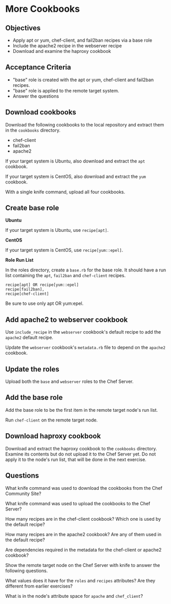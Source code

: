 More Cookbooks
======================

## Objectives

* Apply apt or yum, chef-client, and fail2ban recipes via a base role
* Include the apache2 recipe in the webserver recipe
* Download and examine the haproxy cookbook

## Acceptance Criteria

* "base" role is created with the apt or yum, chef-client and fail2ban
  recipes.
* "base" role is applied to the remote target system.
* Answer the questions

## Download cookbooks

Download the following cookbooks to the local repository and extract
them in the `cookbooks` directory.

* chef-client
* fail2ban
* apache2

If your target system is Ubuntu, also download and extract the `apt`
cookbook.

If your target system is CentOS, also download and extract the `yum`
cookbook.

With a single knife command, upload all four cookbooks.

## Create base role

**Ubuntu**

If your target system is Ubuntu, use `recipe[apt]`.

**CentOS**

If your target system is CentOS, use `recipe[yum::epel]`.

**Role Run List**

In the roles directory, create a `base.rb` for the base role. It
should have a run list containing the `apt`, `fail2ban` and
`chef-client` recipes.

    recipe[apt] OR recipe[yum::epel]
    recipe[fail2ban],
    recipe[chef-client]

Be sure to use only apt OR yum:epel.

## Add apache2 to webserver cookbook

Use `include_recipe` in the `webserver` cookbook's default recipe to
add the `apache2` default recipe.

Update the `webserver` cookbook's `metadata.rb` file to depend on the
`apache2` cookbook.

## Update the roles

Upload both the `base` and `webserver` roles to the Chef Server.

## Add the base role

Add the base role to be the first item in the remote target node's run list.

Run `chef-client` on the remote target node.

## Download haproxy cookbook

Download and extract the haproxy cookbook to the `cookbooks`
directory. Examine its contents but do not upload it to the Chef
Server yet. Do not apply it to the node's run list, that will be done
in the next exercise.

## Questions

What knife command was used to download the cookbooks from the Chef
Community Site?

What knife command was used to upload the cookbooks to the Chef
Server?

How many recipes are in the chef-client cookbook? Which one is used by
the default recipe?

How many recipes are in the apache2 cookbook? Are any of them used in
the default recipe?

Are dependencies required in the metadata for the chef-client or
apache2 cookbook?

Show the remote target node on the Chef Server with knife to answer
the following questions.

What values does it have for the `roles` and `recipes` attributes? Are
they different from earlier exercises?

What is in the node's attribute space for `apache` and `chef_client`?
